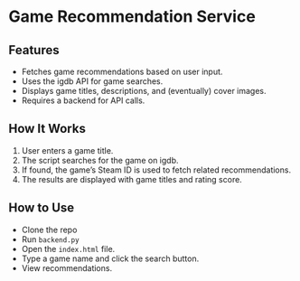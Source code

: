 # Game Recommendation Service

## Features
- Fetches game recommendations based on user input.
- Uses the igdb API for game searches.
- Displays game titles, descriptions, and (eventually) cover images.
- Requires a backend for API calls.

## How It Works
1. User enters a game title.
2. The script searches for the game on igdb.
3. If found, the game’s Steam ID is used to fetch related recommendations.
4. The results are displayed with game titles and rating score.

## How to Use
- Clone the repo
- Run `backend.py`
- Open the `index.html` file.
- Type a game name and click the search button.
- View recommendations.

